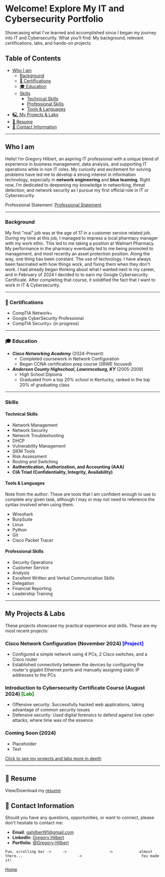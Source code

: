 <a id="top"></a>

# Welcome! Explore My IT and Cybersecurity Portfolio

Showcasing what I've learned and accomplished since I began my journey into IT and Cybersecurity. What you'll find: My background, relevant certifications, labs, and hands-on projects 

## Table of Contents
 - [Who I am](#who-i-am)
   - [Background](#background)
   - [📜 Certifications](#-certifications)
   - [🎓 Education](#-education)
   - [Skills](#skills)
     - [Technical Skills](#technical-skills)
     - [Professional Skills](#professional-skills)
     - [Tools & Languages](#tools--languages)
- [🖳 My Projects & Labs](#my-projects--labs)
- [📁 Resume](#-resume)
- [📧 Contact Information](#-contact-information)

---

## Who I am
Hello! I’m Gregory Hilbert, an aspiring IT professional with a unique blend of experience in business management, data analysis, and supporting IT operations while in non IT roles. My curiosity and excitement for solving problems have led me to develop a strong interest in information technology, especially in **network engineering** and **blue teaming**. Right now, I’m dedicated to deepening my knowledge in networking, threat detection, and network security as I pursue my first official role in IT or Cybersecurity.

Professional Statement: [Professional Statement](ProfessionalStatement.md)

---

### Background
My first "real" job was at the age of 17 in a customer service related job. During my time at this job, I managed to impress a local pharmacy manager with my work ethic. This led to me taking a position at Walmart Pharmacy. My performance in the pharmacy eventually led to me being promoted to management, and most recently an asset protection position. Along the way, one thing has been constant. The use of technology. I have always been fascinated with how things work, and fixing them when they don't work. I had already began thinking about what I wanted next in my career, and in February of 2024 I decided to to earn my Google Cybersecurity Certificate. After completing that course, it solidified the fact that I want to work in IT & Cybersecurity. 

---

### 📜 Certifications

- CompTIA Network+
- Google CyberSecurity Professional
- CompTIA Security+ (in progress)
  
---

### 🎓 Education
   - ***Cisco Networking Academy*** (2024-Present)
      - Completed coursework in Network Configuration
      - Began CCNA certification prep course (SRWE focused)
   - ***Anderson County Highschool, Lawrenceburg, KY*** (2005-2009)
      - High School Diploma
      - Graduated from a top 20% school in Kentucky, ranked in the top 20% of graduating class

---

###  Skills

#### Technical Skills
   - Network Management
   - Network Security
   - Network Troubleshooting
   - DHCP
   - Vulnerability Management
   - SIEM Tools
   - Risk Assessment
   - Routing and Switching
   - **Authentication, Authorization, and Accounting (AAA)**
   - **CIA Triad (Confidentiality, Integrity, Availability)**
   
#### Tools & Languages
Note from the author: These are tools that I am confident enough to use to complete any given task, although I may or may not need to reference the syntax involved when using them. 
   - Wireshark
   - BurpSuite
   - Linux
   - Python
   - Git
   - Cisco Packet Tracer
     
#### Professional Skills
   - Security Operations
   - Customer Service
   - Analysis
   - Excellent Written and Verbal Communication Skills 
   - Delegation
   - Financial Reporting
   - Leadership Training

---

## My Projects & Labs

These projects showcase my practical experience and skills. These are my most recent projects:

### Cisco Network Configuration (November 2024) <span style="color:blue;">[Project]</span>
- Configured a simple network using 4 PCs, 2 Cisco switches, and a Cisco router
- Established connectivity between the devices by configuring the router's gigabit Ethernet ports and manually assigning static IP addresses to the PCs
  
### Introduction to Cybersecurity Certificate Course (August 2024) <span style="color:green;">[Lab]</span>
 - Offensive security: Successfully hacked web applications, taking advantage of common security issues
 - Defensive security: Used digital forensics to defend against live cyber attacks, where time was of the essence

### Coming Soon (2024)
- Placeholder
- Text

[Click to see my projects and labs more in depth](Projects.md)

---

## 📁 Resume

View/Download my [resume](October2024Resume.pdf) 

## 📧 Contact Information

Should you have any questions, opportunities, or want to connect, please don't hesitate to contact me: 

- **Email**: [gahilbert91@gmail.com](mailto:gahilbert91@gmail.com)
- **LinkedIn**: [Gregory Hilbert](https://www.linkedin.com/in/gregory-hilbert/)
- **Portfolio**: [@Gregory-Hilbert](https://gregory-hilbert.github.io/)

```
Fun, scrolling bar ->     ->                   ->            almost there...                         ->                           You made it!
```

[Home](#top)
